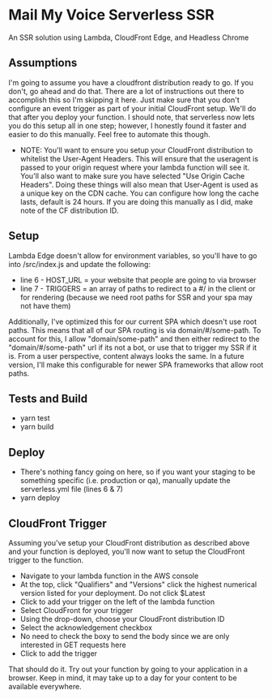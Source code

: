 # Mail My Voice Serverless SSR

An SSR solution using Lambda, CloudFront Edge, and Headless Chrome

## Assumptions

I'm going to assume you have a cloudfront distribution ready to go. If you don't, go ahead and do that. There are a lot of instructions out there to accomplish this so I'm skipping it here. Just make sure that you don't configure an event trigger as part of your initial CloudFront setup. We'll do that after you deploy your function. I should note, that serverless now lets you do this setup all in one step; however, I honestly found it faster and easier to do this manually. Feel free to automate this though.

* NOTE: You'll want to ensure you setup your CloudFront distribution to whitelist the User-Agent Headers. This will ensure that the useragent is passed to your origin request where your lambda function will see it. You'll also want to make sure you have selected "Use Origin Cache Headers". Doing these things will also mean that User-Agent is used as a unique key on the CDN cache. You can configure how long the cache lasts, default is 24 hours. If you are doing this manually as I did, make note of the CF distribution ID.

## Setup

Lambda Edge doesn't allow for environment variables, so you'll have to go into /src/index.js and update the following:

* line 6 - HOST_URL = your website that people are going to via browser
* line 7 - TRIGGERS = an array of paths to redirect to a #/ in the client or for rendering (because we need root paths for SSR and your spa may not have them)

Additionally, I've optimized this for our current SPA which doesn't use root paths. This means that all of our SPA routing is via domain/#/some-path. To account for this, I allow "domain/some-path" and then either redirect to the "domain/#/some-path" url if its not a bot, or use that to trigger my SSR if it is. From a user perspective, content always looks the same. In a future version, I'll make this configurable for newer SPA frameworks that allow root paths.

## Tests and Build

* yarn test
* yarn build

## Deploy

* There's nothing fancy going on here, so if you want your staging to be something specific (i.e. production or qa), manually update the serverless.yml file (lines 6 & 7)
* yarn deploy

## CloudFront Trigger

Assuming you've setup your CloudFront distribution as described above and your function is deployed, you'll now want to setup the CloudFront trigger to the function.
* Navigate to your lambda function in the AWS console
* At the top, click "Qualifiers" and "Versions" click the highest numerical version listed for your deployment. Do not click $Latest
* Click to add your trigger on the left of the lambda function
* Select CloudFront for your trigger
* Using the drop-down, choose your CloudFront distribution ID
* Select the acknowledgement checkbox
* No need to check the boxy to send the body since we are only interested in GET requests here
* Click to add the trigger

That should do it. Try out your function by going to your application in a browser. Keep in mind, it may take up to a day for your content to be available everywhere.
